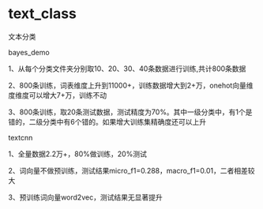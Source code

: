 # text_class
文本分类

bayes_demo

1、从每个分类文件夹分别取10、20、30、40条数据进行训练,共计800条数据

2、800条训练，词表维度上升到11000+，训练数据增大到2+万，onehot向量维度维度可以增大7+万，训练不动

3、800条训练，取20条测试数据，测试精度为70%。其中一级分类中，有1个是错的，二级分类中有6个错的。如果增大训练集精确度还可以上升



textcnn

1、全量数据2.2万+，80%做训练，20%测试

2、词向量不做预训练，测试结果micro_f1=0.288，macro_f1=0.01，二者相差较大

3、预训练词向量word2vec，测试结果无显著提升
